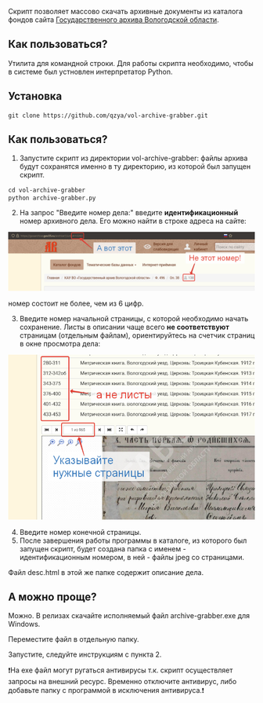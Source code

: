 Скрипт позволяет массово скачать архивные документы из каталога фондов сайта [Государственного архива Вологодской области](https://gosarchive.gov35.ru/archive).

## Как пользоваться?
Утилита для командной строки.
Для работы скрипта необходимо, чтобы в системе был устновлен интерпретатор Python.

## Установка
```
git clone https://github.com/qzya/vol-archive-grabber.git
```

## Как пользоваться?
1. Запустите скрипт из директории vol-archive-grabber: файлы архива будут сохранятся именно в ту директорию, из которой был запущен скрипт.
```
cd vol-archive-grabber
python archive-grabber.py
```

2. На запрос "Введите номер дела:" введите **идентификационный** номер архивного дела. Его можно найти в строке адреса на сайте:

![](doc_number.png)

номер состоит не более, чем из 6 цифр.

3. Введите номер начальной страницы, с которой необходимо начать сохранение. Листы в описании чаще всего **не соответствуют** страницам (отдельным файлам), ориентируйтесь на счетчик страниц в окне просмотра дела:

![](doc_pages.png)

4. Введите номер конечной страницы.
5. После завершения работы программы в каталоге, из которого был запущен скрипт, будет создана папка с именем - идентификационным номером, в ней - файлы jpeg со страницами.

Файл desc.html в этой же папке содержит описание дела.

## А можно проще?
Можно. В релизах скачайте исполняемый файл archive-grabber.exe для Windows.

Переместите файл в отдельную папку.

Запустите, следуйте инструкциям с пункта 2.

:exclamation:На exe файл могут ругаться антивирусы т.к. скрипт осуществляет запросы на внешний ресурс. Временно отключите антивирус, либо добавьте папку с программой в исключения антивируса.:exclamation:
